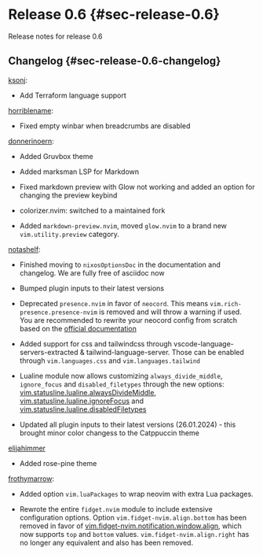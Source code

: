 # Release 0.6 {#sec-release-0.6}

Release notes for release 0.6

## Changelog {#sec-release-0.6-changelog}

[ksonj](https://github.com/ksonj):

- Add Terraform language support

[horriblename](https://github.com/horriblename):

- Fixed empty winbar when breadcrumbs are disabled

[donnerinoern](https://github.com/donnerinoern):

- Added Gruvbox theme

- Added marksman LSP for Markdown

- Fixed markdown preview with Glow not working and added an option for changing the preview keybind

- colorizer.nvim: switched to a maintained fork

- Added `markdown-preview.nvim`, moved `glow.nvim` to a brand new `vim.utility.preview` category.

[notashelf](https://github.com/notashelf):

- Finished moving to `nixosOptionsDoc` in the documentation and changelog. We are fully free of asciidoc now

- Bumped plugin inputs to their latest versions

- Deprecated `presence.nvim` in favor of `neocord`. This means `vim.rich-presence.presence-nvim` is removed and will throw
  a warning if used. You are recommended to rewrite your neocord config from scratch based on the
  [official documentation](https://github.com/IogaMaster/neocord)

- Added support for css and tailwindcss through vscode-language-servers-extracted & tailwind-language-server.
  Those can be enabled through `vim.languages.css` and `vim.languages.tailwind`

- Lualine module now allows customizing `always_divide_middle`, `ignore_focus` and `disabled_filetypes` through the new
  options: [vim.statusline.lualine.alwaysDivideMiddle](vim.statusline.lualine.alwaysDivideMiddle),
  [vim.statusline.lualine.ignoreFocus](vim.statusline.lualine.ignoreFocus) and
  [vim.statusline.lualine.disabledFiletypes](vim.statusline.lualine.disabledFiletypes)

- Updated all plugin inputs to their latest versions (26.01.2024) - this brought minor color changess to the Catppuccin
  theme

[elijahimmer](https://github.com/elijahimmer)

- Added rose-pine theme

[frothymarrow](https://github.com/frothymarrow):

- Added option `vim.luaPackages` to wrap neovim with extra Lua packages.

- Rewrote the entire `fidget.nvim` module to include extensive configuration options. Option `vim.fidget-nvim.align.bottom` has
  been removed in favor of [vim.fidget-nvim.notification.window.align](vim.fidget-nvim.notification.window.align), which now supports
  `top` and `bottom` values. `vim.fidget-nvim.align.right` has no longer any equivalent and also has been removed.
